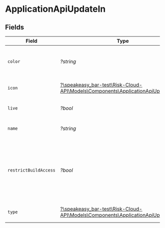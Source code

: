 # ApplicationApiUpdateIn


## Fields

| Field                                                                                                                                     | Type                                                                                                                                      | Required                                                                                                                                  | Description                                                                                                                               | Example                                                                                                                                   |
| ----------------------------------------------------------------------------------------------------------------------------------------- | ----------------------------------------------------------------------------------------------------------------------------------------- | ----------------------------------------------------------------------------------------------------------------------------------------- | ----------------------------------------------------------------------------------------------------------------------------------------- | ----------------------------------------------------------------------------------------------------------------------------------------- |
| `color`                                                                                                                                   | *?string*                                                                                                                                 | :heavy_minus_sign:                                                                                                                        | The hex representation of the icon color of the application                                                                               | #00a3de                                                                                                                                   |
| `icon`                                                                                                                                    | [?\speakeasy_bar-test\Risk-Cloud-API\Models\Components\ApplicationApiUpdateInIcon](../../Models/Components/ApplicationApiUpdateInIcon.md) | :heavy_minus_sign:                                                                                                                        | The icon type of the application                                                                                                          | CUBES                                                                                                                                     |
| `live`                                                                                                                                    | *?bool*                                                                                                                                   | :heavy_minus_sign:                                                                                                                        | Whether the application is live                                                                                                           | false                                                                                                                                     |
| `name`                                                                                                                                    | *?string*                                                                                                                                 | :heavy_minus_sign:                                                                                                                        | The name of the application                                                                                                               | Cyber Risk Management Application                                                                                                         |
| `restrictBuildAccess`                                                                                                                     | *?bool*                                                                                                                                   | :heavy_minus_sign:                                                                                                                        | Whether users with the Build entitlement must be explicitly granted permission to edit this application                                   | false                                                                                                                                     |
| `type`                                                                                                                                    | [?\speakeasy_bar-test\Risk-Cloud-API\Models\Components\ApplicationApiUpdateInType](../../Models/Components/ApplicationApiUpdateInType.md) | :heavy_minus_sign:                                                                                                                        | The type of Risk Cloud application                                                                                                        | CONTROLS_COMPLIANCE                                                                                                                       |